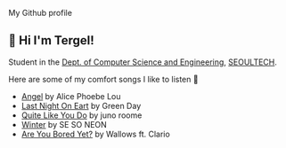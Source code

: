 My Github profile
## :wave: **Hi I'm Tergel!**

Student in the [Dept. of Computer Science and
Engineering](https://computer.seoultech.ac.kr/), [SEOULTECH](https://en.seoultech.ac.kr/).

Here are some of my comfort songs I like to listen :musical_note:
* [Angel](https://www.youtube.com/watch?v=eYiOCVcy1cE) by Alice Phoebe Lou
* [Last Night On Eart](https://www.youtube.com/watch?v=xg_Y7Or_hWM) by Green Day
* [Quite Like You Do](https://www.youtube.com/watch?v=-VZlfFIdD04) by juno roome
* [Winter](https://www.youtube.com/watch?v=vP4-JvABTK4) by SE SO NEON
* [Are You Bored Yet?](https://www.youtube.com/watch?v=wjbAsm48oTA) by Wallows ft. Clario
